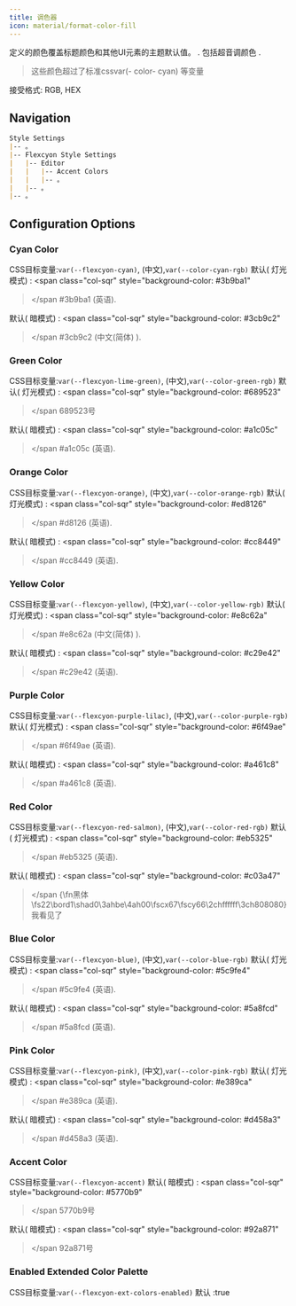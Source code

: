 ```yaml
---
title: 调色器
icon: material/format-color-fill
---
```


定义的颜色覆盖标题颜色和其他UI元素的主题默认值。
.
包括超音调颜色
.
> 这些颜色超过了标准cssvar(- color- cyan) 等变量

接受格式: RGB, HEX

## Navigation

```md
Style Settings
|-- 。
|-- Flexcyon Style Settings
|   |-- Editor
|   |   |-- Accent Colors
|   |   |-- 。
|   |-- 。
|-- 。
```

## Configuration Options

### Cyan Color

CSS目标变量:`var(--flexcyon-cyan)`, (中文),`var(--color-cyan-rgb)`
默认( 灯光模式) :
<span class="col-sqr" style="background-color: #3b9ba1"
></span
>#3b9ba1 (英语).

默认( 暗模式) :
<span class="col-sqr" style="background-color: #3cb9c2"
></span
>#3cb9c2 (中文(简体) ).

### Green Color

CSS目标变量:`var(--flexcyon-lime-green)`, (中文),`var(--color-green-rgb)`
默认( 灯光模式) :
<span class="col-sqr" style="background-color: #689523"
></span
>689523号

默认( 暗模式) :
<span class="col-sqr" style="background-color: #a1c05c"
></span
>#a1c05c (英语).

### Orange Color

CSS目标变量:`var(--flexcyon-orange)`, (中文),`var(--color-orange-rgb)`
默认( 灯光模式) :
<span class="col-sqr" style="background-color: #ed8126"
></span
>#d8126 (英语).

默认( 暗模式) :
<span class="col-sqr" style="background-color: #cc8449"
></span
>#cc8449 (英语).

### Yellow Color

CSS目标变量:`var(--flexcyon-yellow)`, (中文),`var(--color-yellow-rgb)`
默认( 灯光模式) :
<span class="col-sqr" style="background-color: #e8c62a"
></span
>#e8c62a (中文(简体) ).

默认( 暗模式) :
<span class="col-sqr" style="background-color: #c29e42"
></span
>#c29e42 (英语).

### Purple Color

CSS目标变量:`var(--flexcyon-purple-lilac)`, (中文),`var(--color-purple-rgb)`
默认( 灯光模式) :
<span class="col-sqr" style="background-color: #6f49ae"
></span
>#6f49ae (英语).

默认( 暗模式) :
<span class="col-sqr" style="background-color: #a461c8"
></span
>#a461c8 (英语).

### Red Color

CSS目标变量:`var(--flexcyon-red-salmon)`, (中文),`var(--color-red-rgb)`
默认( 灯光模式) :
<span class="col-sqr" style="background-color: #eb5325"
></span
>#eb5325 (英语).

默认( 暗模式) :
<span class="col-sqr" style="background-color: #c03a47"
></span
>{\fn黑体\fs22\bord1\shad0\3ahbe\4ah00\fscx67\fscy66\2chffffff\3ch808080}我看见了

### Blue Color

CSS目标变量:`var(--flexcyon-blue)`, (中文),`var(--color-blue-rgb)`
默认( 灯光模式) :
<span class="col-sqr" style="background-color: #5c9fe4"
></span
>#5c9fe4 (英语).

默认( 暗模式) :
<span class="col-sqr" style="background-color: #5a8fcd"
></span
>#5a8fcd (英语).

### Pink Color

CSS目标变量:`var(--flexcyon-pink)`, (中文),`var(--color-pink-rgb)`
默认( 灯光模式) :
<span class="col-sqr" style="background-color: #e389ca"
></span
>#e389ca (英语).

默认( 暗模式) :
<span class="col-sqr" style="background-color: #d458a3"
></span
>#d458a3 (英语).

### Accent Color

CSS目标变量:`var(--flexcyon-accent)`
默认( 暗模式) :
<span class="col-sqr" style="background-color: #5770b9"
></span
>5770b9号

默认( 暗模式) :
<span class="col-sqr" style="background-color: #92a871"
></span
>92a871号

### Enabled Extended Color Palette

CSS目标变量:`var(--flexcyon-ext-colors-enabled)`
默认 :true

